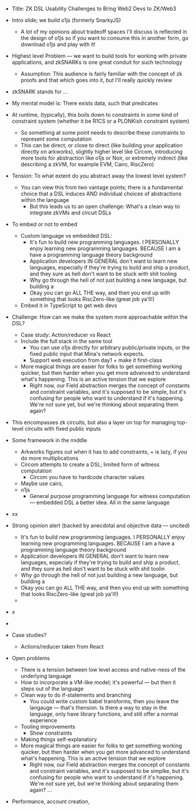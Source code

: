 - Title: ZK DSL Usability Challenges to Bring Web2 Devs to ZK/Web3
- Intro slide; we build o1js (formerly SnarkyJS)
  - A lot of my opinions about tradeoff spaces I'll discuss is reflected in the design of o1js so if you want to consume this in another form, go download o1js and play with it!
- Highest level Problem — we want to build tools for working with private applications, and zkSNARKs is one great conduit for such technology
  - Assumption: This audience is fairly familiar with the concept of zk proofs and that which goes into it, but I'll really quickly review
- zkSNARK stands for ...
- My mental model is: There exists data, such that predicates
- At runtime, (typically), this boils down to constraints in some kind of constraint system (whether it be R1CS or a PLONKish constraint system)
  - So something at some point needs to describe these constraints to represent some computation
  - This can be direct, or close to direct (like building your application directly on arkworks), slightly higher level like Circom, introducing more tools for abstraction like o1js or Noir, or extremely indirect (like describing a zkVM, for example EVM, Cairo, RiscZero)
- Tension: To what extent do you abstract away the lowest level system?
  - You can view this from two vantage points; there is a fundamental choice that a DSL induces AND individual choices of abstractions within the language
    - But this leads us to an open challenge: What's a clean way to integrate zkVMs and circuit DSLs
- To embed or not to embed
  - Custom language vs embedded DSL:
    - It's fun to build new programming languages. I PERSONALLY enjoy learning new programming languages. BECAUSE I am a have a programming language theory background
    - Application developers IN GENERAL don't want to learn new languages, especially if they're trying to build and ship a product, and they sure as hell don't want to be stuck with shit tooling
    - Why go through the hell of not just building a new language, but building a
    - Okay you can go ALL THE way, and then you end up with something that looks RiscZero-like (great job ya'll!)
  - Embed it in TypeScript to get web devs
- Challenge: How can we make the system more approachable within the DSL?
  - Case study: Action/reducer vs React
  - Include the full stack in the same tool
    - You can use o1js directly for arbitrary public/private inputs, or the fixed public input that Mina's network expects.
    - Support web execution from day1 + make it first-class
  - More magical things are easier for folks to get something working quicker, but then harder when you get more advanced to understand what's happening. This is an active tension that we explore
    - Right now, our Field abstraction merges the concept of constants and constraint variables, and it's supposed to be simple, but it's confusing for people who want to understand if it's happening. We're not sure yet, but we're thinking about separating them again?

- This encompasses zk circuits, but also a layer on top for managing top-level circuits with fixed public inputs
- Some framework in the middle
  - Arkworks figures out when it has to add constraints, + is lazy, if you do more multiplications
  - Circom attempts to create a DSL; limited form of witness computation
    - Circom you have to hardcode character values
  - Maybe use cairo,
  - o1js
    - General purpose programming language for witness computation — embedded DSL a better idea. All in the same language
- xx
- Strong opinion alert (backed by anecdotal and objective data — uncited)
  - It's fun to build new programming languages. I PERSONALLY enjoy learning new programming languages. BECAUSE I am a have a programming language theory background
  - Application developers IN GENERAL don't want to learn new languages, especialy if they're trying to build and ship a product, and they sure as hell don't want to be stuck with shit toolin
  - Why go through the hell of not just building a new language, but building a
  - Okay you can go ALL THE way, and then you end up with something that looks RiscZero-like (great job ya'll!)
  -
- x
-
- Case studies?
  - Actions/reducer taken from React
- Open problems
  - There is a tension between low level access and native-ness of the underlying language
  - How to incorporate a VM-like model; it's powerful — but then it steps out of the language
  - Clean way to do if-statements and branching
    - You could write custom babel transforms, then you leave the langauge — that's thension. Is there a way to stay in the language, only have library functions, and still offer a normal experience
  - Tooling improvements
    - Show constraints
  - Making things self-explanatory
  - More magical things are easier for folks to get something working quicker, but then harder when you get more advanced to understand what's happening. This is an active tension that we explore
    - Right now, our Field abstraction merges the concept of constants and constraint variables, and it's supposed to be simplke, but it's confusing for people who want to understand if it's happening. We're not sure yet, but we're thinking about separating them again? ...
- Performance, account creation,
